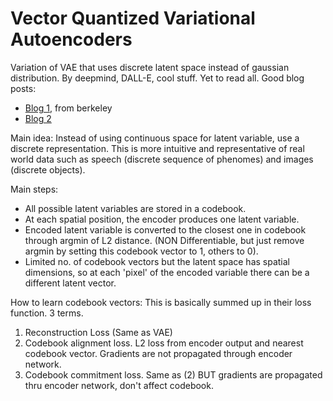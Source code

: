 # Vector Quantized Variational Autoencoders
Variation of VAE that uses discrete latent space instead of gaussian distribution.
By deepmind, DALL-E, cool stuff. Yet to read all.
Good blog posts:
- [Blog 1](https://ml.berkeley.edu/blog/posts/vq-vae/), from berkeley 
- [Blog 2](https://blog.usejournal.com/understanding-vector-quantized-variational-autoencoders-vq-vae-323d710a888a)

Main idea:
Instead of using continuous space for latent variable, use a discrete representation. This is more intuitive and representative of real world data such as speech (discrete sequence of phenomes) and images (discrete objects).

Main steps:
- All possible latent variables are stored in a codebook. 
- At each spatial position, the encoder produces one latent variable. 
- Encoded latent variable is converted to the closest one in codebook through argmin of L2 distance. (NON Differentiable, but just remove argmin by setting this codebook vector to 1, others to 0).
- Limited no. of codebook vectors but the latent space has spatial dimensions, so at each 'pixel' of the encoded variable there can be a different latent vector.

How to learn codebook vectors:
This is basically summed up in their loss function. 3 terms. 
1. Reconstruction Loss (Same as VAE)
2. Codebook alignment loss. L2 loss from encoder output and nearest codebook vector. Gradients are not propagated through encoder network.
3. Codebook commitment loss. Same as (2) BUT gradients are propagated thru encoder network, don't affect codebook. 